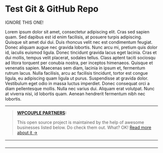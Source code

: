 # Test Git & GitHub Repo

IGNORE THIS ONE!

Lorem ipsum dolor sit amet, consectetur adipiscing elit. Cras sed sapien quam. Sed dapibus est id enim facilisis, at posuere turpis adipiscing. Quisque sit amet dui dui.
Duis rhoncus velit nec est condimentum feugiat. Donec aliquam augue nec gravida lobortis. Nunc arcu mi, pretium quis dolor id, iaculis euismod ligula. Donec tincidunt gravida lacus eget lacinia.
Cras et dui mollis, tempus velit placerat, sodales tellus. Class aptent taciti sociosqu ad litora torquent per conubia nostra, per inceptos himenaeos. Quisque et venenatis sapien. Maecenas sem diam, lacinia in ipsum et, fermentum rutrum lacus.
Nulla facilisis, arcu ac facilisis tincidunt, tortor est congue ligula, eu adipiscing quam ligula ut purus. Suspendisse at gravida dolor. Vestibulum eget odio in massa luctus imperdiet. Donec consequat orci a diam pellentesque mollis.
Nulla nec varius dui. Aliquam erat volutpat. Nunc at viverra nisi, id lobortis quam. Aenean hendrerit fermentum nibh nec lobortis.

---
> <strong><a href="https://WPCouple.com/partners">WPCOUPLE PARTNERS</a>:</strong>
    <p>This open source project is maintained by the help of awesome businesses listed below. Do check them out. What? OK! <a href="https://WPCouple.com/partners">Read more about it →</a></p>

<table width='100%'>
    <tr>
        <td width="225"><a href="https://AhmadAwais.com/"><img src="http://on.ahmda.ws/mu6W/c" alt="" /></a></td>
        <td width="225"><a href="https://AhmadAwais.com/"><img src="http://on.ahmda.ws/mtiU/c" alt="" /></a></td>
        <td width="225"><a href="https://AhmadAwais.com/"><img src="http://on.ahmda.ws/mtn0/c" alt="" /></a></td>
        <td width="225"><a href="https://AhmadAwais.com/"><img src="http://on.ahmda.ws/mu9F/c" alt="" /></a></td>
    </tr>
    <tr>
        <td width="225"><a href="https://AhmadAwais.com/"><img src="http://on.ahmda.ws/mtiS/c" alt="" /></a></td>
        <td width="225"><a href="https://AhmadAwais.com/"><img src="http://on.ahmda.ws/mtqR/c" alt="" /></a></td>
        <td width="225"><a href="https://AhmadAwais.com/"><img src="http://on.ahmda.ws/mtoD/c" alt="" /></a></td>
        <td width="225"><a href="https://AhmadAwais.com/"><img src="http://on.ahmda.ws/mtqw/c" alt="" /></a></td>
    </tr>
    <tr>
        <td width="225"><a href="https://AhmadAwais.com/"><img src="http://on.ahmda.ws/mu7e/c" alt="" /></a></td>
        <td width="225"><a href="https://AhmadAwais.com/"><img src="http://on.ahmda.ws/mtrs/c" alt="" /></a></td>
        <td width="225"><a href="https://AhmadAwais.com/"><img src="http://on.ahmda.ws/mu9A/c" alt="" /></a></td>
        <td width="225"><a href="https://AhmadAwais.com/"><img src="http://on.ahmda.ws/mu4x/c" alt="" /></a></td>
    </tr>
    <tr>
        <td width="225"><a href="https://AhmadAwais.com/"><img src="http://on.ahmda.ws/mu8p/c" alt="" /></a></td>
        <td width="225"><a href="https://AhmadAwais.com/"><img src="http://on.ahmda.ws/mtyS/c" alt="" /></a></td>
        <td width="225"><a href="https://WPCouple.com/contact"><img src="http://on.ahmda.ws/mtqt/c" alt="" /></a></td>
        <td width="225"><a href="https://WPCouple.com/contact"><img src="http://on.ahmda.ws/mtqt/c" alt="" /></a></td>
    </tr>
</table>
